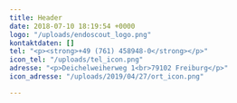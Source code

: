 ```yaml
---
title: Header
date: 2018-07-10 18:19:54 +0000
logo: "/uploads/endoscout_logo.png"
kontaktdaten: []
tel: "<p><strong>+49 (761) 458948-0</strong></p>"
icon_tel: "/uploads/tel_icon.png"
adresse: "<p>Deichelweiherweg 1<br>79102 Freiburg</p>"
icon_adresse: "/uploads/2019/04/27/ort_icon.png"

---
```

